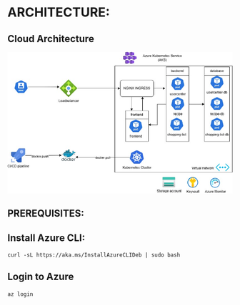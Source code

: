 # ARCHITECTURE:
## Cloud Architecture

![alt text](<AKS Architecture-2.jpg>)

## PREREQUISITES:
## Install Azure CLI:

```
curl -sL https://aka.ms/InstallAzureCLIDeb | sudo bash
```
## Login to Azure

```
az login
```
